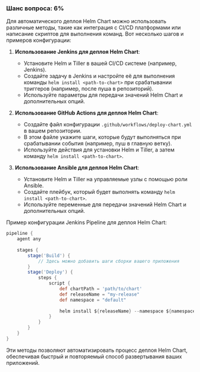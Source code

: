 ### Шанс вопроса: 6%

Для автоматического деплоя Helm Chart можно использовать различные методы, такие как интеграция с CI/CD платформами или написание скриптов для выполнения команд. Вот несколько шагов и примеров конфигурации:

1. **Использование Jenkins для деплоя Helm Chart**:
   - Установите Helm и Tiller в вашей CI/CD системе (например, Jenkins).
   - Создайте задачу в Jenkins и настройте её для выполнения команды `helm install <path-to-chart>` при срабатывании триггеров (например, после пуша в репозиторий).
   - Используйте параметры для передачи значений Helm Chart и дополнительных опций.

2. **Использование GitHub Actions для деплоя Helm Chart**:
   - Создайте файл конфигурации `.github/workflows/deploy-chart.yml` в вашем репозитории.
   - В этом файле укажите шаги, которые будут выполняться при срабатывании события (например, пуш в главную ветку).
   - Используйте действия для установки Helm и Tiller, а затем команду `helm install <path-to-chart>`.

3. **Использование Ansible для деплоя Helm Chart**:
   - Установите Helm и Tiller на управляемые узлы с помощью роли Ansible.
   - Создайте плейбук, который будет выполнять команду `helm install <path-to-chart>`.
   - Используйте переменные для передачи значений Helm Chart и дополнительных опций.

Пример конфигурации Jenkins Pipeline для деплоя Helm Chart:
```groovy
pipeline {
    agent any
    
    stages {
        stage('Build') {
            // Здесь можно добавить шаги сборки вашего приложения
        }
        stage('Deploy') {
            steps {
                script {
                    def chartPath = 'path/to/chart'
                    def releaseName = "my-release"
                    def namespace = "default"
                    
                    helm install ${releaseName} --namespace ${namespace} ${chartPath}
                }
            }
        }
    }
}
```

Эти методы позволяют автоматизировать процесс деплоя Helm Chart, обеспечивая быстрый и повторяемый способ развертывания ваших приложений.